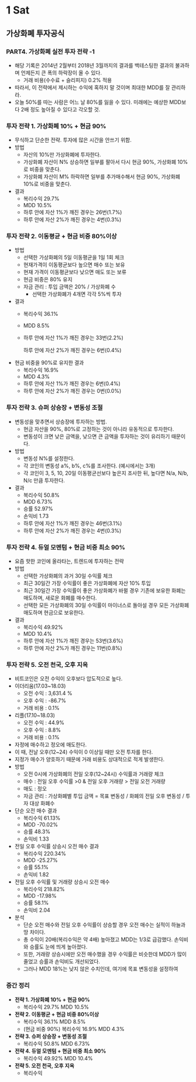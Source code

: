 # 1 Sat

## 가상화폐 투자공식

### PART4. 가상화폐 실전 투자 전략 -1

* 해당 기록은 2014년 2월부터 2018년 3월까지의 결과를 백테스팅한 결과의 불과하며 언제든지 큰 폭의 하락장이 올 수 있다.
  * 거래 비용\(수수료 + 슬리피지\) 0.2% 적용
* 따라서, 이 전략에서 제시하는 수익에 혹하지 말 것이며 최대한 MDD를 잘 관리하라.
* 오늘 50%를 따는 사람은 어느 날 80%를 잃을 수 있다. 미래에는 예상한 MDD보다 2배 정도 높아질 수 있다고 각오할 것.

### 투자 전략 1. 가상화폐 10% + 현금 90%

* 무식하고 단순한 전략. 투자에 많은 시간을 안쓰기 위함.
* 방법
  * 자산의 10%만 가상화폐에 투자한다.
  * 가상화폐 자산이 N% 상승하면 일부를 팔아서 다시 현금 90%, 가상화폐 10%로 비중을 맞춘다.
  * 가상화폐 자산이 M% 하락하면 일부를 추가매수해서 현금 90%, 가상화폐 10%로 비중을 맞춘다.
* 결과
  * 복리수익 29.7%
  * MDD 10.5%
  * 하루 안에 자산 1%가 깨진 경우는 26번\(1.7%\)
  * 하루 안에 자산 2%가 깨진 경우는 4번\(0.3%\)

### 투자 전략 2. 이동평균 + 현금 비중 80%이상

* 방법
  * 선택한 가상화폐의 5일 이동평균을 1일 1회 체크
  * 현재가격이 이동평균보다 높으면 매수 또는 보유
  * 현재 가격이 이동평균보다 낮으면 매도 또는 보류
  * 현금 비중은 80% 유지
  * 자금 관리 : 투입 금액은 20% / 가상화폐 수
    * 선택한 가상화폐가 4개면 각각 5%씩 투자
* 결과
  * 복리수익 36.1%
  * MDD 8.5%
  * 하루 안에 자산 1%가 깨진 경우는 33번\(2.2%\)

    하루 안에 자산 2%가 깨진 경우는 6번\(0.4%\)
* 현금 비중을 90%로 유지한 결과
  * 복리수익 16.9%
  * MDD 4.3%
  * 하루 안에 자산 1%가 깨진 경우는 6번\(0.4%\)
  * 하루 안에 자산 2%가 깨진 경우는 0번\(0.0%\)

### 투자 전략 3. 슈퍼 상승장 + 변동성 조절

* 변동성을 맞추면서 상승장에 투자하는 방법.
  * 현금 자산을 90%, 80%로 고정하는 것이 아니라 유동적으로 투자한다.
  * 변동성이 크면 낮은 금액을, 낮으면 큰 금액을 투자하는 것이 유리하기 때문이다.
* 방법
  * 변동성 N%를 설정한다.
  * 각 코인의 변동성 a%, b%, c%를 조사한다. \(예시에서는 3개\)
  * 각 코인이 3, 5, 10, 20일 이동평균선보다 높은지 조사한 뒤, 높다면 N/a, N/b, N/c 만큼 투자한다.
* 결과
  * 복리수익 50.8%
  * MDD 6.73%
  * 승률 52.97%
  * 손익비 1.73
  * 하루 안에 자산 1%가 깨진 경우는 46번\(3.1%\)
  * 하루 안에 자산 2%가 깨진 경우는 4번\(0.3%\)



### 투자 전략 4. 듀얼 모멘텀 + 현금 비중 최소 90%

* 요즘 핫한 코인에 올라타는, 트렌드에 투자하는 전략
* 방법
  * 선택한 가상화폐의 과거 30일 수익률 체크
  * 최근 30일간 가장 수익률이 좋은 가상화폐에 자산 10% 투입
  * 최근 30일간 가장 수익률이 좋은 가상화폐가 바뀔 경우 기존에 보유한 화폐는 매도하며, 새로운 화폐를 매수한다.
  * 선택한 모든 가상화폐의 30일 수익률이 마이너스로 돌아설 경우 모든 가상화폐 매도하며 현금으로 보유한다.
* 결과
  * 복리수익 49.92%
  * MDD 10.4%
  * 하루 안에 자산 1%가 깨진 경우는 53번\(3.6%\)
  * 하루 안에 자산 2%가 깨진 경우는 11번\(0.8%\)



### 투자 전략 5. 오전 천국, 오후 지옥

* 비트코인은 오전 수익이 오후보다 압도적으로 높다.
* 이더리움\(17.03~18.03\)
  * 오전 수익 : 3,631.4 %
  * 오후 수익 : -86.7%
  * 거래 비용 : 0.1%
* 리플\(17.10~18.03\)
  * 오전 수익 : 44.9%
  * 오후 수익 : 8.8%
  * 거래 비용 : 0.1%
* 자정에 매수하고 정오에 매도한다.
* 이 때, 전날 오후\(12~24\) 수익이 0 이상일 때만 오전 투자를 한다.
* 지정가 매수가 양호하기 때문에 거래 비용도 상대적으로 적게 발생한다.
* 방법
  * 오전 0시에 가상화폐의 전일 오후\(12~24시\) 수익률과 거래량 체크
  * 매수 : 전일 오후 수익률 &gt;0 & 전일 오후 거래량 &gt; 전일 오전 거래량
  * 매도 : 정오
  * 자금 관리 : 가상화폐별 투입 금액 = 목표 변동성 / 화폐의 전일 오후 변동성 / 투자 대상 화폐수
* 단순 오전 매수 결과
  * 복리수익 61.13%
  * MDD -70.02%
  * 승률 48.3%
  * 손익비 1.33
* 전일 오후 수익률 상승시 오전 매수 결과
  * 복리수익 220.34%
  * MDD -25.27%
  * 승률 55.1%
  * 손익비 1.82
* 전일 오후 수익률 및 거래량 상승시 오전 매수
  * 복리수익 218.82%
  * MDD -17.98%
  * 승률 58.1%
  * 손익비 2.04
* 분석
  * 단순 오전 매수와 전일 오후 수익률이 상승할 경우 오전 매수는 실적이 하늘과 땅 차이다.
  * 총 수익이 20배\(복리수익은 약 4배\) 높아졌고 MDD는 1/3로 급감했다. 손익비와 승률도 눈에 띄게 높아졌다.
  * 또한, 거래량 상승시에만 오전 매수했을 경우 수익률은 비슷한데 MDD가 많이 줄었고 승률과 손익비도 개선되었다.
  * 그러나 MDD 18%는 낮지 않은 수치인데,  여기에 목표 변동성을 설정하여 



### 중간 정리

* **전략 1. 가상화폐 10% + 현금 90%**
  * 복리수익 29.7% MDD 10.5%
* **전략 2. 이동평균 + 현금 비중 80%이상**
  * 복리수익 36.1% MDD 8.5%
  * \(현금 비중 90%\) 복리수익 16.9% MDD 4.3%
* **전략 3. 슈퍼 상승장 + 변동성 조절**
  * 복리수익 50.8% MDD 6.73%
* **전략 4. 듀얼 모멘텀 + 현금 비중 최소 90%**
  * 복리수익 49.92% MDD 10.4%
* **전략 5. 오전 천국, 오후 지옥**
  * 복리수익




